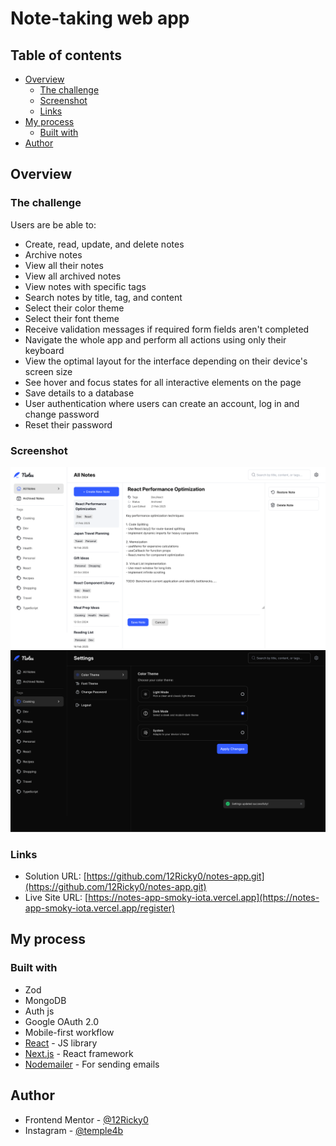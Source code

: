 # Note-taking web app

## Table of contents

- [Overview](#overview)
  - [The challenge](#the-challenge)
  - [Screenshot](#screenshot)
  - [Links](#links)
- [My process](#my-process)
  - [Built with](#built-with)
- [Author](#author)

## Overview

### The challenge

Users are be able to:

- Create, read, update, and delete notes
- Archive notes
- View all their notes
- View all archived notes
- View notes with specific tags
- Search notes by title, tag, and content
- Select their color theme
- Select their font theme
- Receive validation messages if required form fields aren't completed
- Navigate the whole app and perform all actions using only their keyboard
- View the optimal layout for the interface depending on their device's screen size
- See hover and focus states for all interactive elements on the page
- Save details to a database
- User authentication where users can create an account, log in and change password
- Reset their password

### Screenshot

![./public/home.png](./public/home.png)
![./public/settings.png](./public/settings.png)

### Links

- Solution URL: [https://github.com/12Ricky0/notes-app.git](https://github.com/12Ricky0/notes-app.git)
- Live Site URL: [https://notes-app-smoky-iota.vercel.app](https://notes-app-smoky-iota.vercel.app/register)

## My process

### Built with

- Zod
- MongoDB
- Auth js
- Google OAuth 2.0
- Mobile-first workflow
- [React](https://reactjs.org/) - JS library
- [Next.js](https://nextjs.org/) - React framework
- [Nodemailer](https://www.nodemailer.com/) - For sending emails

## Author

- Frontend Mentor - [@12Ricky0](https://www.frontendmentor.io/profile/12Ricky0)
- Instagram - [@temple4b](https://www.instagram.com/temple4b)
